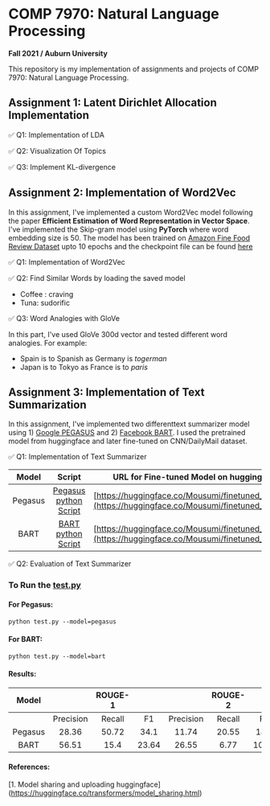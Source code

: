 # COMP 7970: Natural Language Processing
**Fall 2021 / Auburn University**

This repository is my implementation of assignments and projects of COMP 7970: Natural Language Processing. 

## Assignment 1: Latent Dirichlet Allocation Implementation

✅ Q1: Implementation of LDA

✅ Q2: Visualization Of Topics

✅ Q3: Implement KL-divergence

## Assignment 2: Implementation of Word2Vec

In this assignment, I've implemented a custom Word2Vec model following the paper **Efficient Estimation of Word Representation in Vector Space**. I've implemented the Skip-gram model using **PyTorch** where word embedding size is 50. The model has been trained on [Amazon Fine Food Review Dataset](https://www.kaggle.com/snap/amazon-fine-food-reviews) upto 10 epochs and the checkpoint file can be found [here](https://github.com/Mousumi44/Natural-Language-Processing/blob/main/assignment%202/my_checkpoint.pth.tar)

✅ Q1: Implementation of Word2Vec

✅ Q2: Find Similar Words by loading the saved model

* Coffee : craving 
* Tuna: sudorific

✅ Q3: Word Analogies with GloVe

In this part, I've used GloVe 300d vector and tested different word analogies. For example:
* Spain is to Spanish as Germany is *togerman*
* Japan is to Tokyo as France is to *paris*

## Assignment 3: Implementation of Text Summarization

In this assignment, I've implemented two differenttext summarizer model using 1) [Google PEGASUS](https://huggingface.co/transformers/model_doc/pegasus.html) and 2) [Facebook BART](https://huggingface.co/transformers/model_doc/bart.html). I used the pretrained model from huggingface and later fine-tuned on CNN/DailyMail dataset.


✅ Q1: Implementation of Text Summarizer

|  Model  |         Script        | URL for Fine-tuned Model on huggingface |
|:-------:|:---------------------:|:---------------------------------------:|
| Pegasus | [Pegasus python Script](https://github.com/Mousumi44/Natural-Language-Processing/blob/main/assignment3/pegasus_finetune_cnn.py) | [https://huggingface.co/Mousumi/finetuned_pegasus](https://huggingface.co/Mousumi/finetuned_pegasus)                                       |
|   BART  |   [BART python Script](https://github.com/Mousumi44/Natural-Language-Processing/blob/main/assignment3/bart_finetune_cnn.py)  | [https://huggingface.co/Mousumi/finetuned_pegasus](https://huggingface.co/Mousumi/finetuned_pegasus)                                      |

✅ Q2: Evaluation of Text Summarizer 

### To Run the [test.py](https://github.com/Mousumi44/Natural-Language-Processing/blob/main/assignment3/test.py)

#### For Pegasus:

```
python test.py --model=pegasus
```

#### For BART:

```
python test.py --model=bart
```

#### Results:

|  Model  |           | ROUGE-1 |       |           | ROUGE-2 |       |           | ROUGE-3 |      |           | ROUGE-L |       |
|:-------:|:---------:|:-------:|:-----:|:---------:|:-------:|:-----:|:---------:|:-------:|:----:|:---------:|:-------:|:-----:|
|         | Precision |  Recall |   F1  | Precision |  Recall |   F1  | Precision |  Recall |  F1  | Precision |  Recall |   F1  |
| Pegasus |   28.36   |  50.72  |  34.1 |   11.74   |  20.55  |  14.0 |    6.63   |  11.41  | 7.79 |   18.37   |  33.83  | 22.25 |
|   BART  |   56.51   |   15.4  | 23.64 |   26.55   |   6.77  | 10.52 |   14.93   |   3.58  | 5.61 |    46.1   |  12.56  | 19.27 |

#### References:

[1. Model sharing and uploading huggingface] (https://huggingface.co/transformers/model_sharing.html)


